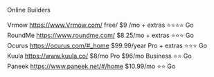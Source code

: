 Online Builders<br/><br/>
Vrmow	https://www.Vrmow.com/	free/ $9 /mo + extras	⭐⭐⭐⭐	Go<br/>
RoundMe	https://www.roundme.com/	$8.25/mo + extras	⭐⭐⭐	Go<br/>
Ocurus	https://ocurus.com/#_home	$99.99/year Pro + extras	⭐⭐⭐	Go<br/>
Kuula	https://www.kuula.co/	$8/mo Pro $96/mo Business	⭐⭐	Go<br/>
Paneek	https://www.paneek.net/#/home	$10.99/mo	⭐⭐	Go
